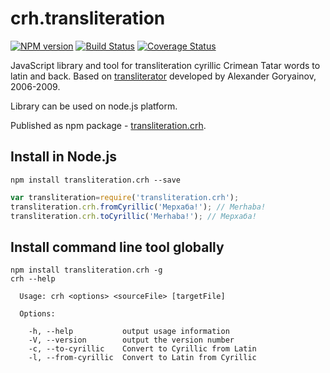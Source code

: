 # crh.transliteration

[![NPM version](https://img.shields.io/npm/v/transliteration.crh.svg?style=flat)](https://www.npmjs.org/package/transliteration.crh)
[![Build Status](https://travis-ci.org/prosvita/crh.transliteration.svg?branch=master)](https://travis-ci.org/prosvita/crh.transliteration)
[![Coverage Status](https://coveralls.io/repos/github/prosvita/crh.transliteration/badge.svg?branch=master)](https://coveralls.io/github/prosvita/crh.transliteration?branch=master)

JavaScript library and tool for transliteration cyrillic Crimean Tatar words to latin and back.
Based on [transliterator](http://medeniye.org/node/530) developed by Alexander Goryainov, 2006-2009.

Library can be used on node.js platform.

Published as npm package - [transliteration.crh](https://www.npmjs.com/package/transliteration.crh).

## Install in Node.js

```
npm install transliteration.crh --save
```

```js
var transliteration=require('transliteration.crh');
transliteration.crh.fromCyrillic('Мерхаба!'); // Merhaba!
transliteration.crh.toCyrillic('Merhaba!'); // Мерхаба!
```

## Install command line tool globally

```
npm install transliteration.crh -g
crh --help

  Usage: crh <options> <sourceFile> [targetFile]

  Options:

    -h, --help           output usage information
    -V, --version        output the version number
    -c, --to-cyrillic    Convert to Cyrillic from Latin
    -l, --from-cyrillic  Convert to Latin from Cyrillic

```
